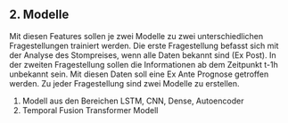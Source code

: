 ## 2. Modelle
Mit diesen Features sollen je zwei Modelle zu zwei unterschiedlichen Fragestellungen trainiert werden. Die erste Fragestellung befasst sich mit der Analyse des Stompreises, wenn alle Daten bekannt sind (Ex Post). In der zweiten Fragestellung sollen die Informationen ab dem Zeitpunkt t-1h unbekannt sein. Mit diesen Daten soll eine Ex Ante Prognose getroffen werden. Zu jeder Fragestellung sind zwei Modelle zu erstellen. 

1. Modell aus den Bereichen LSTM, CNN, Dense, Autoencoder
2. Temporal Fusion Transformer Modell